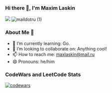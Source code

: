 ### Hi there 👋, I'm Maxim Laskin

[![](https://img.shields.io/badge/linkedin-%230077B5.svg?&style=for-the-badge&logo=linkedin&logoColor=white)](https://www.linkedin.com/in/maximlaskin/)
![maildotru (1)](https://user-images.githubusercontent.com/107308461/229373811-e3c2386b-e558-4af0-beb2-ca965cf449ab.svg)

### About Me 👦

- 🌱 I’m currently learning: Go.
- 👯 I’m looking to collaborate on: Anything cool!
- 📫 How to reach me: maxlaskin@mail.ru
- 😄 Pronouns: he/him

### CodeWars and LeetCode Stats
[![codewars](https://www.codewars.com/users/MaximLaskin/badges/large)](https://www.codewars.com/users/MaximLaskin)  

<!--
**MaximLaskin/MaximLaskin** is a ✨ _special_ ✨ repository because its `README.md` (this file) appears on your GitHub profile.

Here are some ideas to get you started:

- 🔭 I’m currently working on ...
- 🌱 I’m currently learning ...
- 👯 I’m looking to collaborate on ...
- 🤔 I’m looking for help with ...
- 💬 Ask me about ...
- 📫 How to reach me: ...
- 😄 Pronouns: ...
- ⚡ Fun fact: ...
-->
